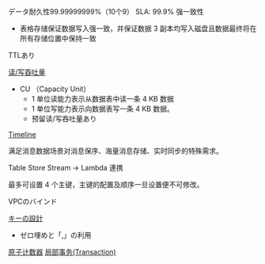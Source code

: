 
データ耐久性99.99999999%（10个9）
SLA: 99.9%
强一致性
 - 表格存储保证数据写入强一致，并保证数据 3 副本均写入磁盘且数据最终将在所有存储位置中保持一致

TTLあり

[读/写吞吐量](https://help.aliyun.com/document_detail/27284.html)
  - CU （Capacity Unit）
    * 1 单位读能力表示从数据表中读一条 4 KB 数据
    * 1 单位写能力表示向数据表写一条 4 KB 数据。
    * 预留读/写吞吐量あり

[Timeline](https://help.aliyun.com/document_detail/89885.html)

满足消息数据场景对消息保序、海量消息存储、实时同步的特殊需求。


Table Store Stream → Lambda 連携

最多可设置 4 个主键，主键的配置及顺序一旦设置便不可修改。


VPCのバインド

[キーの設計](https://help.aliyun.com/document_detail/27356.html)
  - ゼロ埋めと「,」の利用

[原子计数器](https://help.aliyun.com/document_detail/90949.html)
[局部事务(Transaction)](https://help.aliyun.com/document_detail/93819.html)
